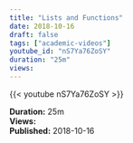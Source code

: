 ```yaml
---
title: "Lists and Functions"
date: 2018-10-16
draft: false
tags: ["academic-videos"]
youtube_id: "nS7Ya76ZoSY"
duration: "25m"
views: 
---
```


{{< youtube nS7Ya76ZoSY >}}

**Duration:** 25m  
**Views:**   
**Published:** 2018-10-16

